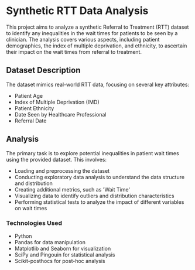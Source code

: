 # Synthetic RTT Data Analysis

This project aims to analyze a synthetic Referral to Treatment (RTT) dataset to identify any inequalities in the wait times for patients to be seen by a clinician. The analysis covers various aspects, including patient demographics, the index of multiple deprivation, and ethnicity, to ascertain their impact on the wait times from referral to treatment.

## Dataset Description

The dataset mimics real-world RTT data, focusing on several key attributes:

- Patient Age
- Index of Multiple Deprivation (IMD)
- Patient Ethnicity
- Date Seen by Healthcare Professional
- Referral Date

## Analysis

The primary task is to explore potential inequalities in patient wait times using the provided dataset. This involves:

- Loading and preprocessing the dataset
- Conducting exploratory data analysis to understand the data structure and distribution
- Creating additional metrics, such as 'Wait Time'
- Visualizing data to identify outliers and distribution characteristics
- Performing statistical tests to analyze the impact of different variables on wait times

### Technologies Used

- Python
- Pandas for data manipulation
- Matplotlib and Seaborn for visualization
- SciPy and Pingouin for statistical analysis
- Scikit-posthocs for post-hoc analysis
